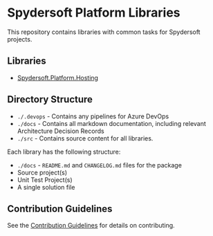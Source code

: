 # Spydersoft Platform Libraries

This repository contains libraries with common tasks for Spydersoft projects.

## Libraries

* [Spydersoft.Platform.Hosting](./src/Spydersoft.Platform.Hosting//)

## Directory Structure

* `./.devops` - Contains any pipelines for Azure DevOps
* `./docs` - Contains all markdown documentation, including relevant Architecture Decision Records
* `./src` - Contains source content for all libraries.

Each library has the following structure:

* `./docs` - `README.md` and `CHANGELOG.md` files for the package
* Source project(s)
* Unit Test Project(s)
* A single solution file

## Contribution Guidelines

See the [Contribution Guidelines](docs/CONTRIBUTING.md) for details on contributing.
